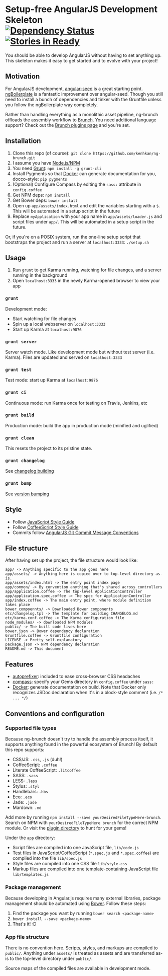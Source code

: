 # Setup-free AngularJS Development Skeleton <br/>[![Dependency Status](https://david-dm.org/kenhkan/ng-brunch.png)](https://david-dm.org/kenhkan/ng-brunch) [![Stories in Ready](https://badge.waffle.io/kenhkan/ng-brunch.png)](http://waffle.io/kenhkan/ng-brunch)

You should be able to develop AngularJS without having to set anything up. This
skeleton makes it easy to get started and to evolve with your project!


## Motivation

For AngularJS development,
[angular-seed](https://github.com/angular/angular-seed) is a great starting
point. [ngBoilerplate](https://github.com/ngbp/ng-boilerplate) is a fantastic
improvement over angular-seed. Though you still need to install a bunch of
dependencies and tinker with the Gruntfile unless you follow the ngBoilerplate
way completely.

Rather than handling everything as a monolithic asset pipeline, ng-brunch
offloads the assembly workflow to [Brunch](http://brunch.io/). You need
additional language support? Check out the [Brunch plugins
page](https://github.com/brunch/brunch/wiki/Plugins) and you're set.


## Installation

1. Clone this repo (of course): `git clone
   https://github.com/kenhkan/ng-brunch.git`
2. I assume you have [Node.js/NPM](http://nodejs.org/)
3. You need [Grunt](http://gruntjs.com/): `npm install -g grunt-cli`
4. Install Pygments so that [Docker](https://github.com/jbt/docker) can
   generate documentation for you, docco-style: `pip pygments`
5. (Optional) Configure Compass by editing the `sass:` attribute in
   `config.coffee`
6. Get NPM deps: `npm install`
7. Get Bower deps: `bower install`
8. Open up `app/assets/index.html` and edit the variables starting with a `$`.
   This will be automated in a setup script in the future
9. Replace `myApplication` with your app name in `app/assets/loader.js` and script
   files under `app/`. This will be automated in a setup script in the future.

Or, if you're on a POSIX system, run the one-line setup script that bootstraps
the project and run a server at `localhost:3333`: `./setup.sh`


## Usage

1. Run `grunt` to get Karma running, watching for file changes, and a server
   running in the background
2. Open `localhost:3333` in the newly Karma-opened browser to view your app

### `grunt`

Development mode:

* Start watching for file changes
* Spin up a local webserver on `localhost:3333`
* Start up Karma at `localhost:9876`

### `grunt server`

Server watch mode. Like development mode but without test server (i.e.
Karma). Files are updated and served on `localhost:3333`

### `grunt test`

Test mode: start up Karma at `localhost:9876`

### `grunt ci`

Continuous mode: run Karma once for testing on Travis, Jenkins, etc

### `grunt build`

Production mode: build the app in production mode (minified and uglified)

### `grunt clean`

This resets the project to its pristine state.

### `grunt changelog`

See [changelog building](https://github.com/btford/grunt-conventional-changelog)

### `grunt bump`

See [version bumping](https://github.com/vojtajina/grunt-bump)


## Style

* Follow [JavaScript Style
  Guide](http://google-styleguide.googlecode.com/svn/trunk/javascriptguide.xml)
* Follow [CoffeeScript Style
  Guide](https://github.com/polarmobile/coffeescript-style-guide)
* Commits follow [AngularJS Git Commit Message
  Conventions](https://docs.google.com/document/d/1QrDFcIiPjSLDn3EL15IJygNPiHORgU1_OOAqWjiDU5Y)


## File structure

After having set up the project, the file structure would look like:

    app/ -> Anything specific to the app goes here
    app/assets/ -> Anything here is copied over to top-level directory as-is.
    app/assets/index.html -> The entry point index page
    app/common/ -> By convention anything that's shared across controllers
    app/application.coffee -> The top-level ApplicationController
    app/application.spec.coffee -> The spec for ApplicationController
    app/index.coffee -> The main entry point, where module definition takes place
    bower_compoennts/ -> Downloaded Bower components
    etc/changelog.tpl -> The template for building CHANGELOG.md
    etc/karma.conf.coffee -> The Karma configuration file
    node_modules/ -> downloaded NPM modules
    public/ -> The built code lives here
    bower.json -> Bower dependency declaration
    Gruntfile.coffee -> Gruntfile configuration
    LICENSE -> Pretty self-explanatory
    package.json -> NPM dependency declaration
    README.md -> This document


## Features

* [autoprefixer](https://github.com/ai/autoprefixer): included to ease
  cross-browser CSS headaches
* [compass](http://compass-style.org/): specify your Gems directory in
  `config.coffee` under `sass:`
* [Docker](http://jbt.github.io/docker/): generate documentation on build. Note
  that Docker only recognizes JSDoc declaration when it's in a block-style
  comment (i.e. `/* ... */`)


## Conventions and configuration

### Supported file types

Because ng-brunch doesn't try to handle the assembly process itself, it
supports anything found in the powerful ecosystem of Brunch! By default this
repo supports:

* CSS/JS: `.css`, `.js` (duh!)
* CoffeeScript: `.coffee`
* Literate CoffeeScript: `.litcoffee`
* SASS: `.sass`
* LESS: `.less`
* Stylus: `.styl`
* Handlebars: `.hbs`
* Eco: `.eco`
* Jade: `.jade`
* Mardown: `.md`

Add more by running `npm install --save yourDesiredFileTypeHere-brunch`.
Search on NPM with `yourDesiredFileTypeHere brunch` for the correct NPM module.
Or visit the [plugin directory](https://github.com/brunch/brunch/wiki/Plugins)
to hunt for your gems!

Under the `app` directory:

* Script files are compiled into one JavaScript file, `lib/code.js`
* Test files in JavaScript/CoffeeScript (`*.spec.js` and `*.spec.coffee`) are
  compiled into the file `lib/spec.js`
* Style files are compiled into one CSS file `lib/style.css`
* Markup files are compiled into one template-containing JavaScript file
  `lib/templates.js`

### Package management

Because developing in Angular.js requires many external libraries, package
management should be automated using [Bower](http://bower.io/). Follow these
steps:

1. Find the package you want by running `bower search <package-name>`
2. `bower install --save <package-name>`
3. That's it! :D

### App file structure

There is no convention here. Scripts, styles, and markups are compiled to
`public/`. Anything under `assets/` is treated as assets and are transferred
as-is to the top-level directory under `public/`.

Source maps of the compiled files are available in development mode.
